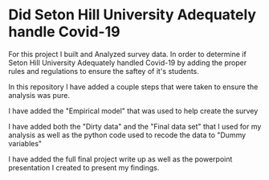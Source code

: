 # Did Seton Hill University Adequately handle Covid-19 
For this project I built and Analyzed survey data.  In order to determine if Seton Hill University Adequately handled Covid-19 by adding the proper rules and regulations to ensure the saftey of it's students. 

In this repository I have added a couple steps that were taken to ensure the analysis was pure.

I have added the "Empirical model" that was used to help create the survey 

I have added both the "Dirty data" and the "Final data set" that I used for my analysis as well as the python code used to recode the data to "Dummy variables"

I have added the full final project write up as well as the powerpoint presentation I created to present my findings.
